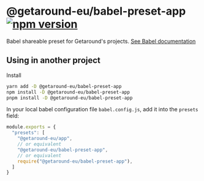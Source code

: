 # @getaround-eu/babel-preset-app [![npm version](https://badge.fury.io/js/%40drivy%2Fbabel-preset-app.svg)](https://badge.fury.io/js/%40drivy%2Fbabel-preset-app)

Babel shareable preset for Getaround's projects. [See Babel documentation](https://babeljs.io/docs/en/presets)

## Using in another project

Install
```sh
yarn add -D @getaround-eu/babel-preset-app
npm install -D @getaround-eu/babel-preset-app
pnpm install -D @getaround-eu/babel-preset-app
```

In your local babel configuration file `babel.config.js`, add it into the `presets` field:

```javascript
module.exports = {
  "presets": [
    "@getaround-eu/app",
    // or equivalent
    "@getaround-eu/babel-preset-app",
    // or equivalent
    require("@getaround-eu/babel-preset-app"),
  ]
}
```
